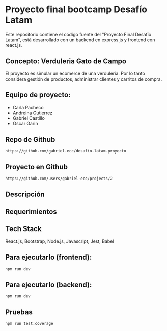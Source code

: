 # Proyecto final bootcamp Desafío Latam
Este repositorio contiene el código fuente del "Proyecto Final Desafío Latam", está desarrollado con un backend en express.js y frontend con react.js.

## Concepto: Verduleria Gato de Campo
El proyecto es simular un ecomerce de una verduleria. Por lo tanto considera gestión de productos, administrar clientes y carritos de compra. 

## Equipo de proyecto:
- Carla Pacheco
- Andreina Gutierrez
- Gabriel Castillo
- Oscar Garin

## Repo de Github
```
https://github.com/gabriel-ecc/desafio-latam-proyecto
```

## Proyecto en Github
```
https://github.com/users/gabriel-ecc/projects/2
```

## Descripción


## Requerimientos



## Tech Stack
React.js, Bootstrap, Node.js, Javascript, Jest, Babel

## Para ejecutarlo (frontend):
```
npm run dev
```
## Para ejecutarlo (backend):
```
npm run dev
```
## Pruebas
```
npm run test:coverage
```


